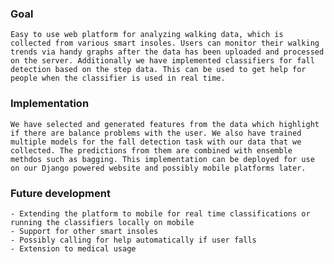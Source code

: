 ### Goal
	Easy to use web platform for analyzing walking data, which is collected from various smart insoles. Users can monitor their walking trends via handy graphs after the data has been uploaded and processed on the server. Additionally we have implemented classifiers for fall detection based on the step data. This can be used to get help for people when the classifier is used in real time.


### Implementation
	We have selected and generated features from the data which highlight if there are balance problems with the user. We also have trained multiple models for the fall detection task with our data that we collected. The predictions from them are combined with ensemble methdos such as bagging. This implementation can be deployed for use on our Django powered website and possibly mobile platforms later.
	

### Future development
	- Extending the platform to mobile for real time classifications or running the classifiers locally on mobile
	- Support for other smart insoles
	- Possibly calling for help automatically if user falls
	- Extension to medical usage